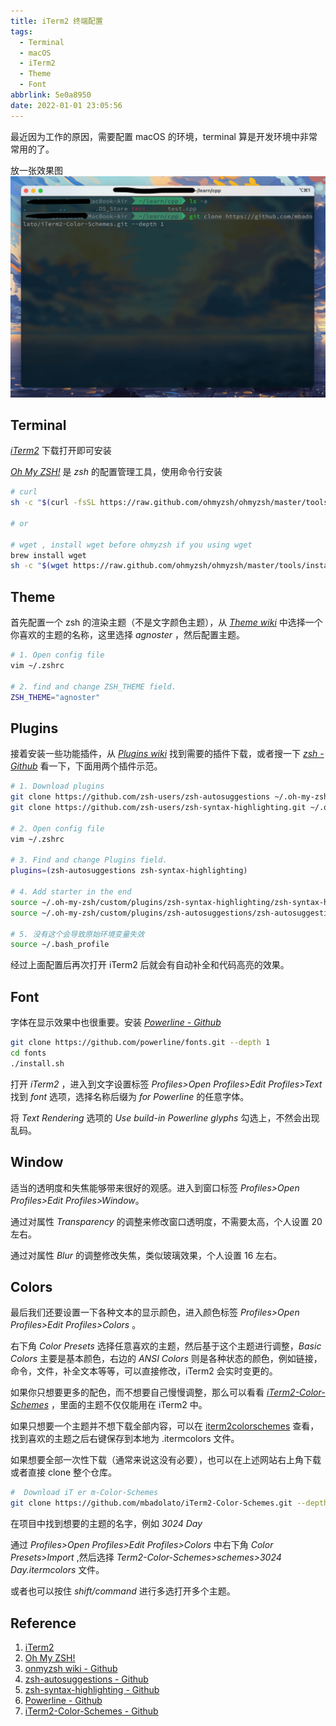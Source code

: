 ```yaml
---
title: iTerm2 终端配置
tags:
  - Terminal
  - macOS
  - iTerm2
  - Theme
  - Font
abbrlink: 5e0a8950
date: 2022-01-01 23:05:56
---
```


最近因为工作的原因，需要配置 macOS 的环境，terminal 算是开发环境中非常常用的了。

<!-- more -->

放一张效果图 ![iTerm2 config](/images/iTerm2-config.png)

## Terminal

*[iTerm2](https://iTerm2.com/)* 下载打开即可安装

*[Oh My ZSH!](https://ohmyz.sh/)* 是 *zsh* 的配置管理工具，使用命令行安装

```bash
# curl
sh -c "$(curl -fsSL https://raw.github.com/ohmyzsh/ohmyzsh/master/tools/install.sh)"

# or

# wget , install wget before ohmyzsh if you using wget
brew install wget
sh -c "$(wget https://raw.github.com/ohmyzsh/ohmyzsh/master/tools/install.sh -O -)"
```

## Theme

首先配置一个 zsh 的渲染主题（不是文字颜色主题），从 *[Theme wiki](https://github.com/ohmyzsh/ohmyzsh/wiki/Themes)* 中选择一个你喜欢的主题的名称，这里选择 *agnoster* ，然后配置主题。

```bash
# 1. Open config file
vim ~/.zshrc

# 2. find and change ZSH_THEME field.
ZSH_THEME="agnoster"
```

## Plugins

接着安装一些功能插件，从 *[Plugins wiki](https://github.com/ohmyzsh/ohmyzsh/wiki/Plugins)* 找到需要的插件下载，或者搜一下 *[zsh - Github](https://github.com/search?q=zsh)* 看一下，下面用两个插件示范。

```bash
# 1. Download plugins
git clone https://github.com/zsh-users/zsh-autosuggestions ~/.oh-my-zsh/custom/plugins/zsh-autosuggestions
git clone https://github.com/zsh-users/zsh-syntax-highlighting.git ~/.oh-my-zsh/custom/plugins/zsh-syntax-highlighting

# 2. Open config file
vim ~/.zshrc

# 3. Find and change Plugins field.
plugins=(zsh-autosuggestions zsh-syntax-highlighting)

# 4. Add starter in the end
source ~/.oh-my-zsh/custom/plugins/zsh-syntax-highlighting/zsh-syntax-highlighting.zsh
source ~/.oh-my-zsh/custom/plugins/zsh-autosuggestions/zsh-autosuggestions.zsh

# 5. 没有这个会导致原始环境变量失效
source ~/.bash_profile
```

经过上面配置后再次打开 iTerm2 后就会有自动补全和代码高亮的效果。


## Font

字体在显示效果中也很重要。安装 *[Powerline - Github](https://github.com/powerline/fonts)* 

```bash
git clone https://github.com/powerline/fonts.git --depth 1
cd fonts
./install.sh
```

打开 *iTerm2* ，进入到文字设置标签 *Profiles>Open Profiles>Edit Profiles>Text* 找到 *font* 选项，选择名称后缀为 *for Powerline* 的任意字体。

将 *Text Rendering* 选项的 *Use build-in Powerline glyphs* 勾选上，不然会出现乱码。


## Window

适当的透明度和失焦能够带来很好的观感。进入到窗口标签 *Profiles>Open Profiles>Edit Profiles>Window*。

通过对属性 *Transparency* 的调整来修改窗口透明度，不需要太高，个人设置 20 左右。

通过对属性 *Blur* 的调整修改失焦，类似玻璃效果，个人设置 16 左右。

## Colors

最后我们还要设置一下各种文本的显示颜色，进入颜色标签 *Profiles>Open Profiles>Edit Profiles>Colors* 。

右下角 *Color Presets* 选择任意喜欢的主题，然后基于这个主题进行调整，*Basic Colors* 主要是基本颜色，右边的 *ANSI Colors* 则是各种状态的颜色，例如链接，命令，文件，补全文本等等，可以直接修改，iTerm2 会实时变更的。

如果你只想要更多的配色，而不想要自己慢慢调整，那么可以看看 *[iTerm2-Color-Schemes](https://github.com/mbadolato/iTerm2-Color-Schemes)* ，里面的主题不仅仅能用在 iTerm2 中。

如果只想要一个主题并不想下载全部内容，可以在 [iterm2colorschemes](https://iterm2colorschemes.com/) 查看，找到喜欢的主题之后右键保存到本地为 .itermcolors 文件。

如果想要全部一次性下载（通常来说这没有必要），也可以在上述网站右上角下载或者直接 clone 整个仓库。

```bash
#  Download iT er m-Color-Schemes
git clone https://github.com/mbadolato/iTerm2-Color-Schemes.git --depth 1
```

在项目中找到想要的主题的名字，例如 *3024 Day*

通过 *Profiles>Open Profiles>Edit Profiles>Colors* 中右下角 *Color Presets>Import* ,然后选择 *Term2-Color-Schemes>schemes>3024 Day.itermcolors* 文件。

或者也可以按住 *shift/command* 进行多选打开多个主题。


## Reference

1. [iTerm2](https://iTerm2.com/)
2. [Oh My ZSH!](https://ohmyz.sh/)
3. [onmyzsh wiki - Github](https://github.com/ohmyzsh/ohmyzsh/wiki)
4. [zsh-autosuggestions - Github](https://github.com/zsh-users/zsh-autosuggestions)
5. [zsh-syntax-highlighting - Github](https://github.com/zsh-users/zsh-syntax-highlighting.git)
6. [Powerline - Github](https://github.com/powerline/fonts)
7. [iTerm2-Color-Schemes - Github](https://github.com/mbadolato/iTerm2-Color-Schemes)
